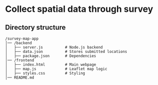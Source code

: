 # Collect spatial data through survey


## Directory structure

```
/survey-map-app
│── /backend
│   ├── server.js          # Node.js backend
│   ├── data.json          # Stores submitted locations
│   ├── package.json       # Dependencies
│── /frontend
│   ├── index.html         # Main webpage
│   ├── map.js             # Leaflet map logic
│   ├── styles.css         # Styling
│── README.md
```

